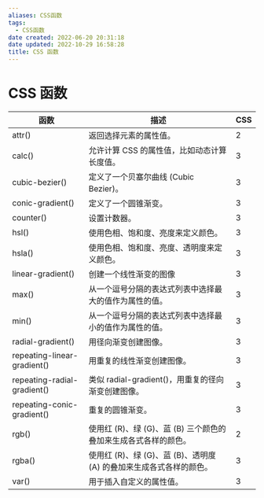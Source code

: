 ```yaml
---
aliases: CSS函数
tags:
  - CSS函数
date created: 2022-06-20 20:31:18
date updated: 2022-10-29 16:58:28
title: CSS 函数
---
```


# CSS 函数

| 函数                          | 描述                                    | CSS |
| --------------------------- | ------------------------------------- | --- |
| attr()                      | 返回选择元素的属性值。                           | 2   |
| calc()                      | 允许计算 CSS 的属性值，比如动态计算长度值。              | 3   |
| cubic-bezier()              | 定义了一个贝塞尔曲线 (Cubic Bezier)。             | 3   |
| conic-gradient()            | 定义了一个圆锥渐变。                            | 3   |
| counter()                   | 设置计数器。                                | 3   |
| hsl()                       | 使用色相、饱和度、亮度来定义颜色。                     | 3   |
| hsla()                      | 使用色相、饱和度、亮度、透明度来定义颜色。                 | 3   |
| linear-gradient()           | 创建一个线性渐变的图像                           | 3   |
| max()                       | 从一个逗号分隔的表达式列表中选择最大的值作为属性的值。           | 3   |
| min()                       | 从一个逗号分隔的表达式列表中选择最小的值作为属性的值。           | 3   |
| radial-gradient()           | 用径向渐变创建图像。                            | 3   |
| repeating-linear-gradient() | 用重复的线性渐变创建图像。                         | 3   |
| repeating-radial-gradient() | 类似 radial-gradient()，用重复的径向渐变创建图像。    | 3   |
| repeating-conic-gradient()  | 重复的圆锥渐变。                              | 3   |
| rgb()                       | 使用红 (R)、绿 (G)、蓝 (B) 三个颜色的叠加来生成各式各样的颜色。    | 2   |
| rgba()                      | 使用红 (R)、绿 (G)、蓝 (B)、透明度 (A) 的叠加来生成各式各样的颜色。 | 3   |
| var()                       | 用于插入自定义的属性值。                          | 3   |
